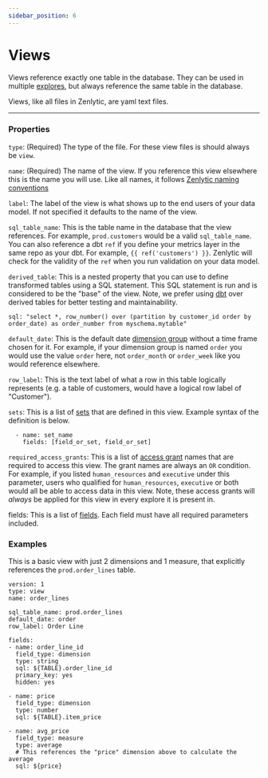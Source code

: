```yaml
---
sidebar_position: 6
---
```


# Views

Views reference exactly one table in the database. They can be used in multiple [explores](4_explore.md), but always reference the same table in the database.

Views, like all files in Zenlytic, are yaml text files.

---

### Properties

`type`: (Required) The type of the file. For these view files is should always be `view`.

`name`: (Required) The name of the view. If you reference this view elsewhere this is the name you will use. Like all names, it follows [Zenlytic naming conventions](1_data_modeling.md#naming-conventions)

`label`: The label of the view is what shows up to the end users of your data model. If not specified it defaults to the name of the view.

`sql_table_name`: This is the table name in the database that the view references. For example, `prod.customers` would be a valid `sql_table_name`. You can also reference a dbt `ref` if you define your metrics layer in the same repo as your dbt. For example, `{{ ref('customers') }}`. Zenlytic will check for the validity of the `ref` when you run validation on your data model.

`derived_table`: This is a nested property that you can use to define transformed tables using a SQL statement. This SQL statement is run and is considered to be the "base" of the view. Note, we prefer using [dbt](https://getdbt.com) over derived tables for better testing and maintainability.
```
sql: "select *, row_number() over (partition by customer_id order by order_date) as order_number from myschema.mytable"

```

`default_date`: This is the default date [dimension group](92_dimension_group.md) without a time frame chosen for it. For example, if your dimension group is named `order` you would use the value `order` here, not `order_month` or `order_week` like you would reference elsewhere.

`row_label`: This is the text label of what a row in this table logically represents (e.g. a table of customers, would have a logical row label of "Customer").

`sets`: This is a list of [sets](7_set.md) that are defined in this view. Example syntax of the definition is below.
```
  - name: set_name
    fields: [field_or_set, field_or_set]
```

`required_access_grants`: This is a list of [access grant](8_access_grants.md) names that are required to access this view. The grant names are always an `OR` condition. For example, if you listed `human_resources` and `executive` under this parameter, users who qualified for `human_resources`, `executive` or both would all be able to access data in this view. Note, these access grants will *always* be applied for this view in every explore it is present in.

fields: This is a list of [fields](9_field.md). Each field must have all required parameters included.


### Examples

This is a basic view with just 2 dimensions and 1 measure, that explicitly references the `prod.order_lines` table.

```
version: 1
type: view
name: order_lines

sql_table_name: prod.order_lines
default_date: order
row_label: Order Line

fields:
- name: order_line_id
  field_type: dimension
  type: string
  sql: ${TABLE}.order_line_id
  primary_key: yes
  hidden: yes

- name: price
  field_type: dimension
  type: number
  sql: ${TABLE}.item_price

- name: avg_price
  field_type: measure
  type: average
  # This references the "price" dimension above to calculate the average
  sql: ${price} 
```